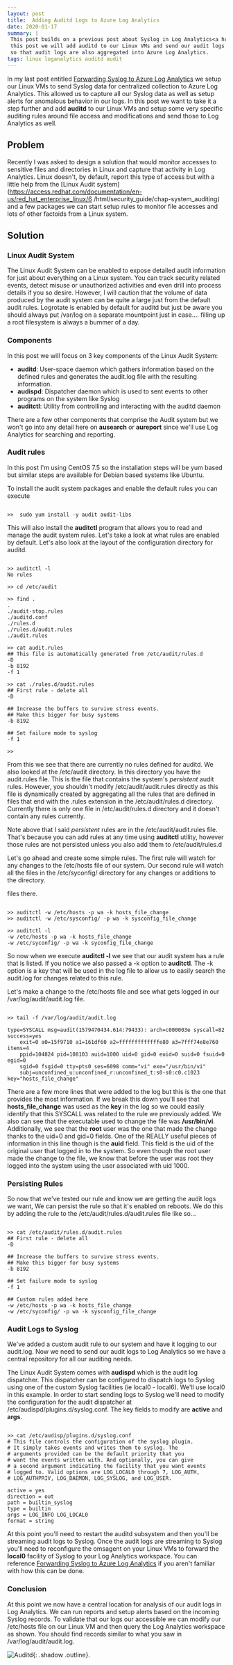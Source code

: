 ```yaml
---
layout: post
title:  Adding Auditd Logs to Azure Log Analytics
date: 2020-01-17
summary: |
 This post builds on a previous post about Syslog in Log Analytics<a href=https://www.azurepatterns.com/2020/01/14/syslog-loganalytics></a>.  In
 this post we will add auditd to our Linux VMs and send our audit logs to Syslog
 so that audit logs are also aggregated into Azure Log Analytics.
tags: linux loganalytics auditd audit
---
```


In my last post entitled [Forwarding Syslog to Azure Log
Analytics](https://www.azurepatterns.com/2020/01/14/syslog-loganalytics/) we
setup our Linux VMs to send Syslog data for centralized collection to Azure
Log Analytics. This allowed us to capture all our Syslog data as well as setup
alerts for anomalous behavior in our logs. In this post we want to take it a
step further and add __auditd__ to our Linux VMs and setup some very specific
auditing rules around file access and modifications and send those to Log
Analytics as well.

## Problem

Recently I was asked to design a solution that would monitor 
accesses to sensitive files and directories in Linux and capture
that activity in Log Analytics. Linux doesn't, by default, report
this type of access but with a little help from the [Linux Audit
system](https://access.redhat.com/documentation/en-us/red_hat_enterprise_linux/6
/html/security_guide/chap-system_auditing) and a few packages we can
start setup rules to monitor file accesses and lots of other factoids from a
Linux system.

## Solution

### Linux Audit System

The Linux Audit System can be enabled to expose detailed audit
information for just about everything on a Linux system.  You can track security
related events, detect misuse or unauthorized activities and even drill into
process details if you so desire.  However, I will caution that
the volume of data produced by the audit system can be quite a large
just from the default audit rules.  Logrotate is enabled by default for auditd
but just be aware you should always put /var/log on a separate mountpoint just in case....
filling up a root filesystem is always a bummer of a day.

### Components

In this post we will focus on 3 key components of the Linux Audit System:
* __auditd__:   User-space daemon which gathers information based on the
  defined rules and generates the audit.log file with the resulting information.
* __audispd__:  Dispatcher daemon which is used to sent events to other
  programs on the system like Syslog
* __auditctl__:  Utility from controlling and interacting with the auditd daemon

There are a few other components that comprise the Audit system but we won't go
into any detail here on __ausearch__ or __aureport__ since we'll use Log
Analytics for searching and reporting.

### Audit rules

In this post I'm using CentOS 7.5 so the installation steps will be yum based
but similar steps are available for Debian based systems like Ubuntu.  

To install the audit system packages and enable the default rules you can
execute

```terminal

>>  sudo yum install -y audit audit-libs

```

This will also install the __auditctl__ program that allows you to read and
manage the audit system rules.  Let's take a look at what rules are enabled by
default.  Let's also look at the layout of the configuration directory for
auditd.

```terminal

>> auditctl -l
No rules

>> cd /etc/audit

>> find .
.
./audit-stop.rules
./auditd.conf
./rules.d
./rules.d/audit.rules
./audit.rules

>> cat audit.rules 
## This file is automatically generated from /etc/audit/rules.d
-D
-b 8192
-f 1

>> cat ./rules.d/audit.rules 
## First rule - delete all
-D

## Increase the buffers to survive stress events.
## Make this bigger for busy systems
-b 8192

## Set failure mode to syslog
-f 1

>>

```

From this we see that there are currently no rules defined for auditd. We also
looked at the /etc/audit directory. In this directory you have the audit.rules
file. This is the file that contains the system's *persistent* audit rules.
However, you shouldn't modify /etc/audit/audit.rules directly as this file is
dynamically created by aggregating all the rules that are defined in files that
end with the .rules extension in the /etc/audit/rules.d directory.  Currently
there is only one file in /etc/audit/rules.d directory and it doesn't contain
any rules currently.

Note above that I said *persistent* rules are in the /etc/audit/audit.rules
file. That's because you can add rules at any time using __auditctl__
utility, however those rules are not persisted unless you also add them to
/etc/audit/rules.d

Let's go ahead and create some simple rules.  The first rule will watch for any changes to the
/etc/hosts file of our system.  Our second rule will watch all the files in the
/etc/syconfig/ directory for any changes or additions to the directory.

files there.


```terminal

>> auditctl -w /etc/hosts -p wa -k hosts_file_change
>> auditctl -w /etc/sysconfig/ -p wa -k sysconfig_file_change

>> auditctl -l
-w /etc/hosts -p wa -k hosts_file_change
-w /etc/syconfig/ -p wa -k syconfig_file_change

```

So now when we execute __auditctl -l__ we see that our audit system has a rule that
is listed.  If you notice we also passed a -k option to __auditctl__.  The -k
option is a key that will be used in the log file to allow us to easily search
the audit.log for changes related to this rule.

Let's make a change to the /etc/hosts file and see what gets logged in our
/var/log/audit/audit.log file.

```terminal

>> tail -f /var/log/audit/audit.log

type=SYSCALL msg=audit(1579470434.614:79433): arch=c000003e syscall=82 success=yes 
    exit=0 a0=15f9710 a1=161df60 a2=fffffffffffffe80 a3=7fff74e8e760 items=4 
    ppid=104824 pid=108103 auid=1000 uid=0 gid=0 euid=0 suid=0 fsuid=0 egid=0 
    sgid=0 fsgid=0 tty=pts0 ses=6098 comm="vi" exe="/usr/bin/vi" 
    subj=unconfined_u:unconfined_r:unconfined_t:s0-s0:c0.c1023 key="hosts_file_change"

```

There are a few more lines that were added to the log but this is the one that
provides the most information.  If we break this down you'll see that
__hosts_file_change__ was used as the __key__ in the log so we could easily
identify that this SYSCALL was related to the rule we previously added.  We also
can see that the executable used to change the file was __/usr/bin/vi__.
Additionally, we see that the __root__ user was the one that made the change
thanks to the uid=0 and gid=0 fields.  One of the REALLY useful pieces of
information in this line though is the __auid__ field.  This field is the uid of the
original user that logged in to the system.  So even though the root user made
the change to the file, we know that before the user was root they logged into
the system using the user associated with uid 1000.

### Persisting Rules
So now that we've tested our rule and know we are getting the audit logs we want,
We can persist the rule so that it's enabled on reboots.  We do this by adding
the rule to the /etc/audit/rules.d/audit.rules file like so...

```terminal

>> cat /etc/audit/rules.d/audit.rules 
## First rule - delete all
-D

## Increase the buffers to survive stress events.
## Make this bigger for busy systems
-b 8192

## Set failure mode to syslog
-f 1

## Custom rules added here
-w /etc/hosts -p wa -k hosts_file_change
-w /etc/syconfig/ -p wa -k sysconfig_file_change

```

### Audit Logs to Syslog
We've added a custom audit rule to our system and have it logging to
our audit.log.  Now we need to send our audit logs to Log Analytics so we have a
central repository for all our auditing needs.  

The Linux Audit System comes with __audispd__ which is the audit log dispatcher.
This dispatcher can be configured to dispatch logs to Syslog using one of the
custom Syslog facilities (ie local0 - local6). We'll use local0 in this example.
In order to start sending logs to Syslog we'll need to modify the configuration
for the audit dispatcher at /etc/audispd/plugins.d/syslog.conf.  The key fields
to modify are __active__ and __args__.  

```terminal

>> cat /etc/audisp/plugins.d/syslog.conf 
# This file controls the configuration of the syslog plugin.
# It simply takes events and writes them to syslog. The
# arguments provided can be the default priority that you
# want the events written with. And optionally, you can give
# a second argument indicating the facility that you want events
# logged to. Valid options are LOG_LOCAL0 through 7, LOG_AUTH,
# LOG_AUTHPRIV, LOG_DAEMON, LOG_SYSLOG, and LOG_USER.

active = yes
direction = out
path = builtin_syslog
type = builtin 
args = LOG_INFO LOG_LOCAL0
format = string

```

At this point you'll need to restart the auditd subsystem and then
you'll be streaming audit logs to Syslog. Once the audit logs are
streaming to Syslog you'll need to reconfigure the omsagent on your
Linux VMs to forward the __local0__ facility of Syslog to your Log
Analytics workspace. You can reference [Forwarding Syslog to Azure Log
Analytics](/Users/bmcconnell/Desktop/syscall-log.png) if you aren't familiar
with how this can be done.

### Conclusion
At this point we now have a central location for analysis of our audit logs in
Log Analytics.  We can run reports and setup alerts based on the incoming Syslog
records.  To validate that our logs our accessible we can modify our /etc/hosts
file on our Linux VM and then query the Log Analytics workspace as shown.  You should find
records similar to what you saw in /var/log/audit/audit.log.  

![Auditd](/images/2020-01-18-auditd/syscall-log.png){:
.shadow .outline}. 














